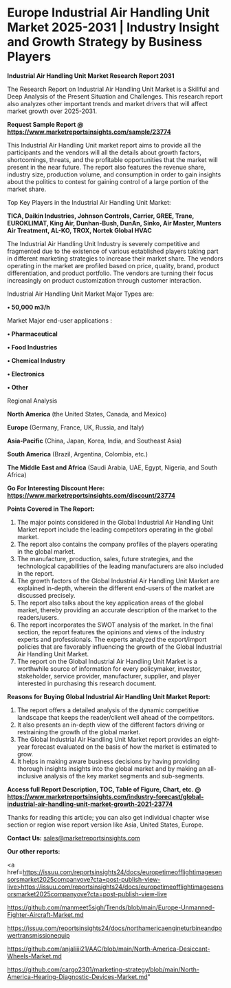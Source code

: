 # Europe Industrial Air Handling Unit Market 2025-2031 | Industry Insight and Growth Strategy by Business Players

<strong>Industrial Air Handling Unit Market Research Report 2031</strong>

The Research Report on Industrial Air Handling Unit Market is a Skillful and Deep Analysis of the Present Situation and Challenges. This research report also analyzes other important trends and market drivers that will affect market growth over 2025-2031.

<strong>Request Sample Report @ <a href=https://www.marketreportsinsights.com/sample/23774>https://www.marketreportsinsights.com/sample/23774</a></strong>

This Industrial Air Handling Unit market report aims to provide all the participants and the vendors will all the details about growth factors, shortcomings, threats, and the profitable opportunities that the market will present in the near future. The report also features the revenue share, industry size, production volume, and consumption in order to gain insights about the politics to contest for gaining control of a large portion of the market share.

Top Key Players in the Industrial Air Handling Unit Market:

<strong>TICA, Daikin Industries, Johnson Controls, Carrier, GREE, Trane, EUROKLIMAT, King Air, Dunhan-Bush, DunAn, Sinko, Air Master, Munters Air Treatment, AL-KO, TROX, Nortek Global HVAC</strong>

The Industrial Air Handling Unit Industry is severely competitive and fragmented due to the existence of various established players taking part in different marketing strategies to increase their market share. The vendors operating in the market are profiled based on price, quality, brand, product differentiation, and product portfolio. The vendors are turning their focus increasingly on product customization through customer interaction.

Industrial Air Handling Unit Market Major Types are:

<strong>• 50,000 m3/h</strong>

Market Major end-user applications :

<strong>• Pharmaceutical

• Food Industries

• Chemical Industry

• Electronics

• Other</strong>

Regional Analysis

</u><strong><b>North America</b></strong> (the United States, Canada, and Mexico)

<strong><b>Europe </b></strong>(Germany, France, UK, Russia, and Italy)

<strong><b>Asia-Pacific</b></strong> (China, Japan, Korea, India, and Southeast Asia)

<strong><b>South America</b></strong> (Brazil, Argentina, Colombia, etc.)

<strong><b>The Middle East and Africa</b></strong> (Saudi Arabia, UAE, Egypt, Nigeria, and South Africa)

<strong>Go For Interesting Discount Here: <a href=https://www.marketreportsinsights.com/discount/23774>https://www.marketreportsinsights.com/discount/23774</a></strong>

<strong>Points Covered in The Report:</strong>
<ol>
  <li>The major points considered in the Global Industrial Air Handling Unit Market report include the leading competitors operating in the global market.</li>
  <li>The report also contains the company profiles of the players operating in the global market.</li>
  <li>The manufacture, production, sales, future strategies, and the technological capabilities of the leading manufacturers are also included in the report.</li>
  <li>The growth factors of the Global Industrial Air Handling Unit Market are explained in-depth, wherein the different end-users of the market are discussed precisely.</li>
  <li>The report also talks about the key application areas of the global market, thereby providing an accurate description of the market to the readers/users.</li>
  <li>The report incorporates the SWOT analysis of the market. In the final section, the report features the opinions and views of the industry experts and professionals. The experts analyzed the export/import policies that are favorably influencing the growth of the Global Industrial Air Handling Unit Market.</li>
  <li>The report on the Global Industrial Air Handling Unit Market is a worthwhile source of information for every policymaker, investor, stakeholder, service provider, manufacturer, supplier, and player interested in purchasing this research document.</li>
</ol>
<strong>Reasons for Buying Global Industrial Air Handling Unit Market Report:</strong>

<ol>
  <li>The report offers a detailed analysis of the dynamic competitive landscape that keeps the reader/client well ahead of the competitors.</li>
  <li>It also presents an in-depth view of the different factors driving or restraining the growth of the global market.</li>
  <li>The Global Industrial Air Handling Unit Market report provides an eight-year forecast evaluated on the basis of how the market is estimated to grow.</li>
  <li>It helps in making aware business decisions by having providing thorough insights insights into the global market and by making an all-inclusive analysis of the key market segments and sub-segments.</li>
</ol>
<strong>Access full Report Description, TOC, Table of Figure, Chart, etc. @ <a href=https://www.marketreportsinsights.com/industry-forecast/global-industrial-air-handling-unit-market-growth-2021-23774>https://www.marketreportsinsights.com/industry-forecast/global-industrial-air-handling-unit-market-growth-2021-23774</a></strong>


Thanks for reading this article; you can also get individual chapter wise section or region wise report version like Asia, United States, Europe.

<strong>Contact Us:</strong>
sales@marketreportsinsights.com

<strong>Our other reports:</strong>

<a href=https://issuu.com/reportsinsights24/docs/europetimeofflightimagesensorsmarket2025companyove?cta=post-publish-view-live>https://issuu.com/reportsinsights24/docs/europetimeofflightimagesensorsmarket2025companyove?cta=post-publish-view-live</a>

<a href=https://github.com/manmeet5sigh/Trends/blob/main/Europe-Unmanned-Fighter-Aircraft-Market.md>https://github.com/manmeet5sigh/Trends/blob/main/Europe-Unmanned-Fighter-Aircraft-Market.md</a>

<a href=https://issuu.com/reportsinsights24/docs/northamericaengineturbineandpowertransmissionequip>https://issuu.com/reportsinsights24/docs/northamericaengineturbineandpowertransmissionequip</a>

<a href=https://github.com/anjaliiii21/AAC/blob/main/North-America-Desiccant-Wheels-Market.md>https://github.com/anjaliiii21/AAC/blob/main/North-America-Desiccant-Wheels-Market.md</a>

<a href=https://github.com/cargo2301/marketing-strategy/blob/main/North-America-Hearing-Diagnostic-Devices-Market.md>https://github.com/cargo2301/marketing-strategy/blob/main/North-America-Hearing-Diagnostic-Devices-Market.md</a>"
